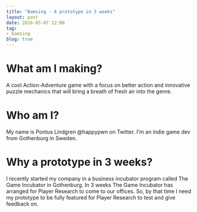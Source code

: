 ```yaml
---
title: "Bamsing - A prototype in 3 weeks"
layout: post
date: 2016-05-07 12:00
tag:
- bamsing
blog: true
---
```

# What am I making?
<!---<iframe src='https://gfycat.com/ifr/EvilSphericalAmericangoldfinch' frameborder='0' scrolling='no' width='640' height='359.5505617977528' allowfullscreen>
</iframe>-->
A cool Action-Adventure game with a focus on better action and innovative puzzle mechanics that will bring a breath of fresh air into the genre.


# Who am I?
<!---<iframe src='https://gfycat.com/ifr/PreciousBlondAplomadofalcon' frameborder='0' scrolling='no' width='640' height='359.5505617977528' allowfullscreen>
</iframe>-->
My name is Pontus Lindgren @happypwn on Twitter. I'm an indie game dev from Gothenburg in Sweden.


# Why a prototype in 3 weeks?
<!---<iframe src='https://gfycat.com/ifr/HardUnrulyAnglerfish' frameborder='0' scrolling='no' width='640' height='359.5505617977528' allowfullscreen>
</iframe>-->
I recently started my company in a business incubator program called The Game Incubator in Gothenburg.
In 3 weeks The Game Incubator has arranged for Player Research to come to our offices. So, by that time
I need my prototype to be fully featured for Player Research to test and give feedback on.
